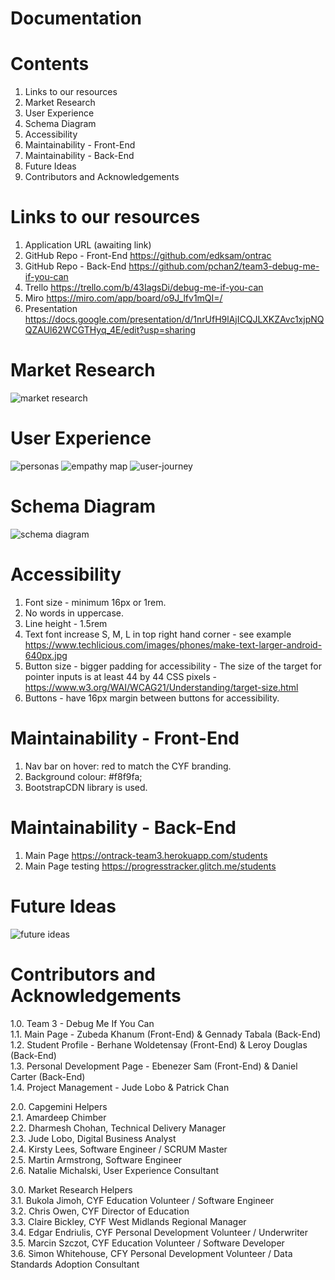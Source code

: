 # Documentation

# Contents
1. Links to our resources
2. Market Research
3. User Experience
4. Schema Diagram
5. Accessibility
6. Maintainability - Front-End
7. Maintainability - Back-End
8. Future Ideas
9. Contributors and Acknowledgements
# Links to our resources
1. Application URL (awaiting link)
2. GitHub Repo - Front-End https://github.com/edksam/ontrac
3. GitHub Repo - Back-End https://github.com/pchan2/team3-debug-me-if-you-can
4. Trello https://trello.com/b/43IagsDi/debug-me-if-you-can
5. Miro https://miro.com/app/board/o9J_lfv1mQI=/
6. Presentation https://docs.google.com/presentation/d/1nrUfH9lAjICQJLXKZAvc1xjpNQQZAUl62WCGTHyq_4E/edit?usp=sharing

# Market Research
<img src="/documentation-img/market-research.jpg" alt="market research">

# User Experience
<img src="/documentation-img/personas.jpg" alt="personas">
<img src="/documentation-img/empathy-map.jpg" alt="empathy map">
<img src="/documentation-img/user-journey.jpg" alt="user-journey">

# Schema Diagram
<img src="/documentation-img/schema-diagram.jpg" alt="schema diagram">

# Accessibility
1. Font size - minimum 16px or 1rem.
2. No words in uppercase.
3. Line height - 1.5rem
4. Text font increase S, M, L in top right hand corner - see example https://www.techlicious.com/images/phones/make-text-larger-android-640px.jpg
5. Button size - bigger padding for accessibility - The size of the target for pointer inputs is at least 44 by 44 CSS pixels - https://www.w3.org/WAI/WCAG21/Understanding/target-size.html
6. Buttons - have 16px margin between buttons for accessibility.

# Maintainability - Front-End
1. Nav bar on hover: red to match the CYF branding.
2. Background colour: #f8f9fa;
3. BootstrapCDN library is used.

# Maintainability - Back-End
1. Main Page https://ontrack-team3.herokuapp.com/students
2. Main Page testing https://progresstracker.glitch.me/students

# Future Ideas
<img src="/documentation-img/future-ideas.jpg" alt="future ideas">

# Contributors and Acknowledgements
1.0. Team 3 - Debug Me If You Can<br>
1.1. Main Page - Zubeda Khanum (Front-End) & Gennady Tabala (Back-End)<br>
1.2. Student Profile - Berhane Woldetensay (Front-End) & Leroy Douglas (Back-End)<br>
1.3. Personal Development Page - Ebenezer Sam (Front-End) & Daniel Carter (Back-End)<br>
1.4. Project Management - Jude Lobo & Patrick Chan

2.0. Capgemini Helpers<br>
2.1. Amardeep Chimber<br>
2.2. Dharmesh Chohan, Technical Delivery Manager<br>
2.3. Jude Lobo, Digital Business Analyst<br>
2.4. Kirsty Lees, Software Engineer / SCRUM Master<br>
2.5. Martin Armstrong, Software Engineer<br>
2.6. Natalie Michalski, User Experience Consultant

3.0. Market Research Helpers<br>
3.1. Bukola Jimoh, CYF Education Volunteer / Software Engineer<br>
3.2. Chris Owen, CYF Director of Education<br>
3.3. Claire Bickley, CYF West Midlands Regional Manager<br>
3.4. Edgar Endriulis, CYF Personal Development Volunteer / Underwriter<br>
3.5. Marcin Szczot, CYF Education Volunteer / Software Developer<br>
3.6. Simon Whitehouse, CFY Personal Development Volunteer / Data Standards Adoption Consultant
